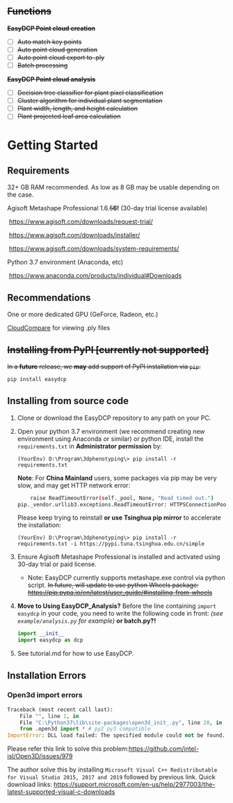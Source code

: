 ## ~~Functions~~

~~**EasyDCP Point cloud creation**~~

* [ ] ~~Auto match key points~~
* [ ] ~~Auto point cloud generation~~
* [ ] ~~Auto point cloud export to .ply~~
* [ ] ~~Batch processing~~

~~**EasyDCP Point cloud analysis**~~

* [ ] ~~Decision tree classifier for plant pixel classification~~
* [ ] ~~Cluster algorithm for individual plant segmentation~~
* [ ] ~~Plant width, length, and height calculation~~
* [ ] ~~Plant projected leaf area calculation~~

# Getting Started

## Requirements

32+ GB RAM recommended. As low as 8 GB may be usable depending on the case.

Agisoft Metashape Professional 1.6.~~5~~**6!** (30-day trial license available)

​	https://www.agisoft.com/downloads/request-trial/

​	https://www.agisoft.com/downloads/installer/

​	https://www.agisoft.com/downloads/system-requirements/

Python 3.7 environment (Anaconda, etc)

​	https://www.anaconda.com/products/individual#Downloads

## Recommendations

One or more dedicated GPU (GeForce, Radeon, etc.)

[CloudCompare](http://www.danielgm.net/cc/release/) for viewing .ply files

## ~~Installing from PyPI [currently not supported]~~

~~In a **future** release, we **may** add support of PyPI installation via `pip`.~~

```bash
pip install easydcp
```

## Installing from source code

1. Clone or download the EasyDCP repository to any path on your PC.

2. Open your python 3.7 environment (we recommend creating new environment using Anaconda or similar) or python IDE, install the `requirements.txt` in **Administrator permission** by:

   `(YourEnv) D:\Program\3dphenotyping\> pip install -r requirements.txt`

   **Note**: For **China Mainland** users, some packages via pip may be very slow, and may get HTTP network error:

   ```bash
       raise ReadTimeoutError(self._pool, None, "Read timed out.")
   pip._vendor.urllib3.exceptions.ReadTimeoutError: HTTPSConnectionPool(port=443): Read timed out.
   ```

   Please keep trying to reinstall **or use Tsinghua pip mirror** to accelerate the installation:

   `(YourEnv) D:\Program\3dphenotyping\> pip install -r requirements.txt -i https://pypi.tuna.tsinghua.edu.cn/simple`  

3. Ensure Agisoft Metashape Professional is installed and activated using 30-day trial or paid license. 

   - Note: EasyDCP currently supports metashape.exe control via python script. ~~In future, will update to use python Wheels package: https://pip.pypa.io/en/latest/user_guide/#installing-from-wheels~~

4. **Move to Using EasyDCP_Analysis?** Before the line containing `import easydcp` in your code, you need to write the following code in front: *(see `example/analysis.py` for example)* **or batch.py?!**

   ```python
   import __init__
   import easydcp as dcp
   ```

5. See tutorial.md for how to use EasyDCP.

## Installation Errors

### Open3d import errors

```python
Traceback (most recent call last):
	File "", line 1, in
	File "C:\Python37\lib\site-packages\open3d_init_.py", line 28, in
	from .open3d import * # py2 py3 compatible
ImportError: DLL load failed: The specified module could not be found.
```

Please refer this link to solve this problem:https://github.com/intel-isl/Open3D/issues/979

The author solve this by installing `Microsoft Visual C++ Redistributable for Visual Studio 2015, 2017 and 2019`  followed by previous link. Quick download links: https://support.microsoft.com/en-us/help/2977003/the-latest-supported-visual-c-downloads

